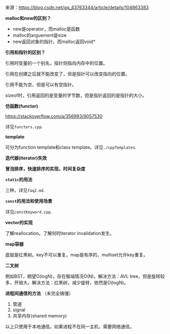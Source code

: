 来源：https://blog.csdn.net/qq_43763344/article/details/104863383

**malloc和new的区别？**

- new是operator，而malloc是函数
- malloc的arguement是size
- new返回对象的指针，而malloc返回void*



**引用和指针的区别？**

引用时变量的一个别名，指针则指向内存中的位置。

引用在创建之后就不能改变了，但是指针可以改变指向的位置。

引用不能为空，但是可以有空指针。

sizeof时，引用返回的是变量的字节数，但是指针返回的是指针的大小。



**仿函数(functor)**

https://stackoverflow.com/a/356993/9057530

详见`functors.cpp`.



**template**

可分为function template和class template。详见`./cppTemplates`.



**迭代器(iterator)失效**



**冒泡排序，快速排序的实现，时间复杂度**



**`static`的用法**

三种，详见`faq2.md`.



**`const`的用法和使用场景**

详见`constKeyword.cpp`.



**vector的实现**

了解reallocation。了解何时iterator invalidation发生。



**map容器**

底层是红黑树。key不可以重复。map是有序的，multiset允许key重复。



**二叉树**

例如BST，期望O(logN)，存在极端情况O(N)。解决方法：AVL tree，但是旋转较多，开销大。解决方法：红黑树，减少旋转，依然是O(logN)。



**进程间通信的方法** （未完全搞懂）

1. 管道
2. signal
3. 共享内存(shared memory)

以上只使用于本地通信。如果进程不在同一主机，需要网络通信。